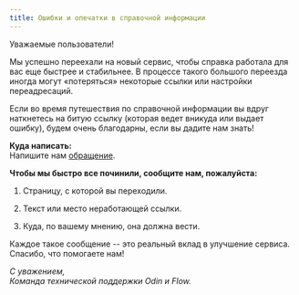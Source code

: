 ```yaml
---
title: Ошибки и опечатки в справочной информации
---
```


Уважаемые пользователи!

Мы успешно переехали на новый сервис, чтобы справка работала для вас еще быстрее и стабильнее. В процессе такого большого переезда иногда могут «потеряться» некоторые ссылки или настройки переадресаций.

Если во время путешествия по справочной информации вы вдруг наткнетесь на битую ссылку (которая ведет вникуда или выдает ошибку), будем очень благодарны, если вы дадите нам знать!

**Куда написать:**\
Напишите нам [обращение](https://forms.yandex.ru/cloud/68df9619e010db6167cf6b1c/).

**Чтобы мы быстро все починили, сообщите нам, пожалуйста:**

1. Страницу, с которой вы переходили.

2. Текст или место неработающей ссылки.

3. Куда, по вашему мнению, она должна вести.

Каждое такое сообщение -- это реальный вклад в улучшение сервиса. Спасибо, что помогаете нам!

*С уважением,\
Команда технической поддержки Odin и Flow.*


